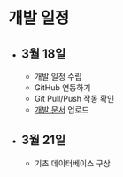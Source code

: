 # 개발 일정
- ## 3월 18일
    - 개발 일정 수립
    - GitHub 연동하기
    - Git Pull/Push 작동 확인
    - [개발 문서](https://github.com/wnsgudchl0302/HandWork_Project_2021/tree/master/DevDoc) 업로드

- ## 3월 21일
    - 기초 데이터베이스 구상

